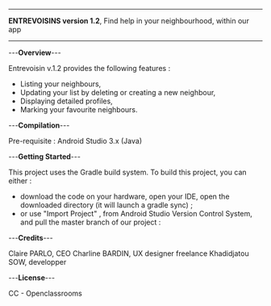 _________________________________________________
**ENTREVOISINS version 1.2**, 
Find help in your neighbourhood, within our app
__________________________________________________
---**Overview**---

Entrevoisin v.1.2 provides the following features : 
-	Listing your neighbours, 
-	Updating your list by deleting or creating a new neighbour, 
-	Displaying detailed profiles, 
-	Marking your favourite neighbours.

---**Compilation**--- 

Pre-requisite : Android Studio 3.x (Java)

---**Getting Started**---

This project  uses the Gradle build system. To build this project, you can either :
- download the code on your hardware, open your IDE, open the downloaded directory (it will launch a gradle sync) ;
- or use "Import Project" , from Android Studio Version Control System, and pull the master branch of our project :

---**Credits**---

Claire PARLO, CEO 
Charline BARDIN, UX designer freelance
Khadidjatou SOW, developper

---**License**---

CC - Openclassrooms


